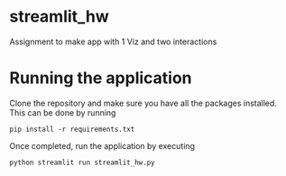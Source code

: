 # streamlit_hw
Assignment to make app with 1 Viz and two interactions

# Running the application
Clone the repository and make sure you have all the packages installed. This can be done by running 
```
pip install -r requirements.txt

```
Once completed, run the application by executing 
```
python streamlit run streamlit_hw.py
```
